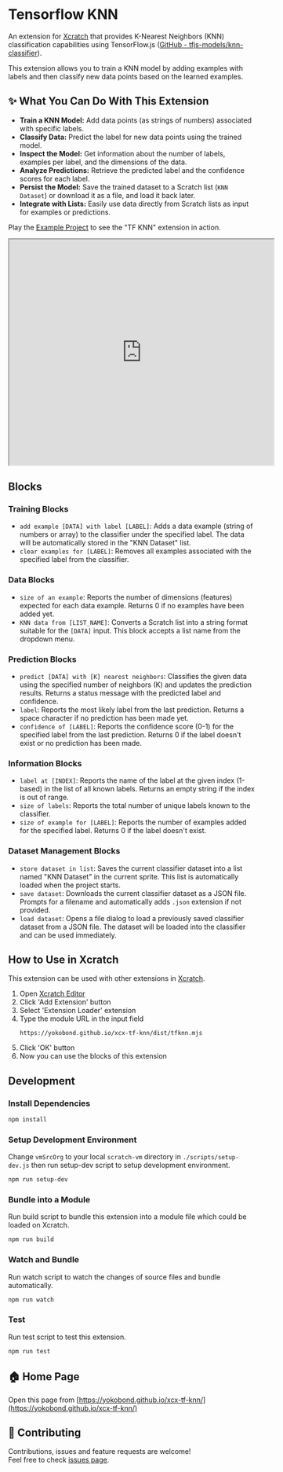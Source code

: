 # Tensorflow KNN
An extension for [Xcratch](https://xcratch.github.io/) that provides K-Nearest Neighbors (KNN) classification capabilities using TensorFlow.js ([GitHub - tfjs-models/knn-classifier](https://github.com/tensorflow/tfjs-models/tree/master/knn-classifier)).

This extension allows you to train a KNN model by adding examples with labels and then classify new data points based on the learned examples.

## ✨ What You Can Do With This Extension

*   **Train a KNN Model:** Add data points (as strings of numbers) associated with specific labels.
*   **Classify Data:** Predict the label for new data points using the trained model.
*   **Inspect the Model:** Get information about the number of labels, examples per label, and the dimensions of the data.
*   **Analyze Predictions:** Retrieve the predicted label and the confidence scores for each label.
*   **Persist the Model:** Save the trained dataset to a Scratch list (`KNN Dataset`) or download it as a file, and load it back later.
*   **Integrate with Lists:** Easily use data directly from Scratch lists as input for examples or predictions.

Play the [Example Project](https://xcratch.github.io/editor/#https://yokobond.github.io/xcx-tf-knn/projects/example.sb3) to see the "TF KNN" extension in action.
<iframe src="https://xcratch.github.io/editor/player#https://yokobond.github.io/xcx-tf-knn/projects/example.sb3" width="540px" height="460px"></iframe>

## Blocks

### Training Blocks

*   `add example [DATA] with label [LABEL]`: Adds a data example (string of numbers or array) to the classifier under the specified label. The data will be automatically stored in the "KNN Dataset" list.
*   `clear examples for [LABEL]`: Removes all examples associated with the specified label from the classifier.

### Data Blocks

*   `size of an example`: Reports the number of dimensions (features) expected for each data example. Returns 0 if no examples have been added yet.
*   `KNN data from [LIST_NAME]`: Converts a Scratch list into a string format suitable for the `[DATA]` input. This block accepts a list name from the dropdown menu.

### Prediction Blocks

*   `predict [DATA] with [K] nearest neighbors`: Classifies the given data using the specified number of neighbors (K) and updates the prediction results. Returns a status message with the predicted label and confidence.
*   `label`: Reports the most likely label from the last prediction. Returns a space character if no prediction has been made yet.
*   `confidence of [LABEL]`: Reports the confidence score (0-1) for the specified label from the last prediction. Returns 0 if the label doesn't exist or no prediction has been made.

### Information Blocks

*   `label at [INDEX]`: Reports the name of the label at the given index (1-based) in the list of all known labels. Returns an empty string if the index is out of range.
*   `size of labels`: Reports the total number of unique labels known to the classifier.
*   `size of example for [LABEL]`: Reports the number of examples added for the specified label. Returns 0 if the label doesn't exist.

### Dataset Management Blocks

*   `store dataset in list`: Saves the current classifier dataset into a list named "KNN Dataset" in the current sprite. This list is automatically loaded when the project starts.
*   `save dataset`: Downloads the current classifier dataset as a JSON file. Prompts for a filename and automatically adds `.json` extension if not provided.
*   `load dataset`: Opens a file dialog to load a previously saved classifier dataset from a JSON file. The dataset will be loaded into the classifier and can be used immediately.

## How to Use in Xcratch

This extension can be used with other extensions in [Xcratch](https://xcratch.github.io/).
1.  Open [Xcratch Editor](https://xcratch.github.io/editor)
2.  Click 'Add Extension' button
3.  Select 'Extension Loader' extension
4.  Type the module URL in the input field
    ```
    https://yokobond.github.io/xcx-tf-knn/dist/tfknn.mjs
    ```
5.  Click 'OK' button
6.  Now you can use the blocks of this extension

## Development

### Install Dependencies

```sh
npm install
```

### Setup Development Environment

Change ```vmSrcOrg``` to your local ```scratch-vm``` directory in ```./scripts/setup-dev.js``` then run setup-dev script to setup development environment.

```sh
npm run setup-dev
```

### Bundle into a Module

Run build script to bundle this extension into a module file which could be loaded on Xcratch.

```sh
npm run build
```

### Watch and Bundle

Run watch script to watch the changes of source files and bundle automatically.

```sh
npm run watch
```

### Test

Run test script to test this extension.

```sh
npm run test
```

## 🏠 Home Page

Open this page from [https://yokobond.github.io/xcx-tf-knn/](https://yokobond.github.io/xcx-tf-knn/)

## 🤝 Contributing

Contributions, issues and feature requests are welcome!<br />Feel free to check [issues page](https://github.com/yokobond/xcx-tf-knn/issues).
